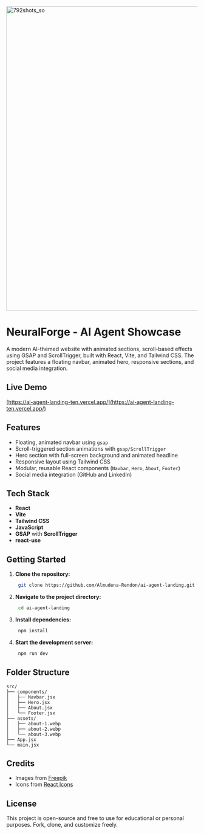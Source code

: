 
<img width="1489" height="802" alt="792shots_so" src="https://github.com/user-attachments/assets/fcc22c5d-8d2f-4f42-b63f-749939b52e62" />


# NeuralForge - AI Agent Showcase

A modern AI-themed website with animated sections, scroll-based effects using GSAP and ScrollTrigger, built with React, Vite, and Tailwind CSS. The project features a floating navbar, animated hero, responsive sections, and social media integration.

## Live Demo

[https://ai-agent-landing-ten.vercel.app/](https://ai-agent-landing-ten.vercel.app/)

## Features

- Floating, animated navbar using `gsap`
- Scroll-triggered section animations with `gsap/ScrollTrigger`
- Hero section with full-screen background and animated headline
- Responsive layout using Tailwind CSS
- Modular, reusable React components (`Navbar`, `Hero`, `About`, `Footer`)
- Social media integration (GitHub and LinkedIn)

## Tech Stack

- **React**
- **Vite**
- **Tailwind CSS**
- **JavaScript**
- **GSAP** with **ScrollTrigger**
- **react-use**

## Getting Started

1. **Clone the repository:**

   ```bash
    git clone https://github.com/Almudena-Rendon/ai-agent-landing.git

2. **Navigate to the project directory:**

   ```bash
    cd ai-agent-landing
   
3. **Install dependencies:**

   ```bash
    npm install

4. **Start the development server:**

   ```bash
    npm run dev

## Folder Structure

```
src/
├── components/
│   ├── Navbar.jsx
│   ├── Hero.jsx
│   ├── About.jsx
│   └── Footer.jsx
├── assets/
│   ├── about-1.webp
│   ├── about-2.webp
│   └── about-3.webp
├── App.jsx
└── main.jsx
```

## Credits

- Images from [Freepik](https://www.freepik.com/)
- Icons from [React Icons](https://react-icons.github.io/react-icons/)

## License

This project is open-source and free to use for educational or personal purposes. Fork, clone, and customize freely.

